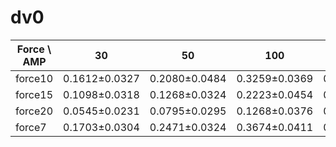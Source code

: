 # dv0
| Force \ AMP | 30 | 50 | 100 | 200 | 300 | 500 | 1000 | 2000 | 3000 |
|-------------|---------|---------|---------|---------|---------|---------|---------|---------|---------|
| force10     | 0.1612±0.0327 | 0.2080±0.0484 | 0.3259±0.0369 | 0.4301±0.0469 | 0.4712±0.0499 | 0.4708±0.0549 | 0.4074±0.0393 | 0.2937±0.0317 | 0.2504±0.0351 |
| force15     | 0.1098±0.0318 | 0.1268±0.0324 | 0.2223±0.0454 | 0.3246±0.0604 | 0.3716±0.0651 | 0.4047±0.0531 | 0.4105±0.0463 | 0.2879±0.0285 | 0.2612±0.0319 |
| force20     | 0.0545±0.0231 | 0.0795±0.0295 | 0.1268±0.0376 | 0.2152±0.0426 | 0.2562±0.0391 | 0.2614±0.0532 | 0.2790±0.0524 | 0.2460±0.0375 | 0.1924±0.0301 |
| force7      | 0.1703±0.0304 | 0.2471±0.0324 | 0.3674±0.0411 | 0.4520±0.0447 | 0.4757±0.0506 | 0.4460±0.0544 | 0.3529±0.0465 | 0.2808±0.0323 | 0.2152±0.0352 |


